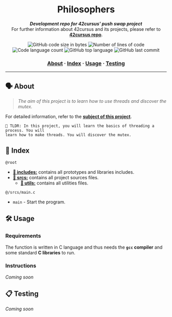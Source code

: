 <h1 align="center">
	 Philosophers
</h1>

<p align="center">
	<b><i>Development repo for 42cursus' push swap project</i></b><br>
	For further information about 42cursus and its projects, please refer to <a href="https://github.com/rochblondiaux/42cursus"><b>42cursus repo</b></a>.
</p>

<p align="center">
	<img alt="GitHub code size in bytes" src="https://img.shields.io/github/languages/code-size/rochblondiaux/philosophers?color=blueviolet" />
	<img alt="Number of lines of code" src="https://img.shields.io/tokei/lines/github/rochblondiaux/philosophers?color=blueviolet" />
	<img alt="Code language count" src="https://img.shields.io/github/languages/count/rochblondiaux/philosophers?color=blue" />
	<img alt="GitHub top language" src="https://img.shields.io/github/languages/top/rochblondiaux/philosophers?color=blue" />
	<img alt="GitHub last commit" src="https://img.shields.io/github/last-commit/rochblondiaux/philosophers?color=brightgreen" />
</p>

<h3 align="center">
	<a href="#%EF%B8%8F-about">About</a>
	<span> · </span>
	<a href="#-index">Index</a>
	<span> · </span>
	<a href="#%EF%B8%8F-usage">Usage</a>
	<span> · </span>
	<a href="#-testing">Testing</a>
</h3>

---

## 🗣️ About

> _The aim of this project is to learn how to use threads and discover the mutex._

For detailed information, refer to the [**subject of this project**](https://github.com/RochBlondiaux/philosophers/blob/main/en.subject.pdf).

	🚀 TLDR: In this project, you will learn the basics of threading a process. You will
    learn how to make threads. You will discover the mutex.

## 📑 Index

`@root`

* [**📁 includes:**](includes/) contains all prototypes and libraries includes.
* [**📁 srcs:**](srcs/) contains all project sources files.
    * [**📁 utils:**](srcs/utils/) contains all utilities files.

`@/srcs/main.c`
* `main` - Start the program.

## 🛠️ Usage

### Requirements

The function is written in C language and thus needs the **`gcc` compiler** and some standard **C libraries** to run.

### Instructions

_Coming soon_

## 📋 Testing

_Coming soon_